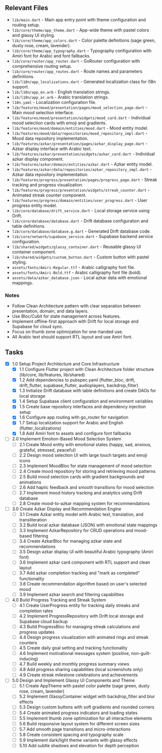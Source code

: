 ## Relevant Files

- `lib/main.dart` - Main app entry point with theme configuration and routing setup.
- `lib/core/theme/app_theme.dart` - App-wide theme with pastel colors and glassy UI styling.
- `lib/core/theme/app_colors.dart` - Color palette definitions (sage green, dusty rose, cream, lavender).
- `lib/core/theme/app_typography.dart` - Typography configuration with Amiri font for Arabic and font fallbacks.
- `lib/core/router/app_router.dart` - GoRouter configuration with comprehensive routing setup.
- `lib/core/router/app_routes.dart` - Route names and parameters definitions.
- `lib/l10n/app_localizations.dart` - Generated localization class for i18n support.
- `lib/l10n/app_en.arb` - English translation strings.
- `lib/l10n/app_ar.arb` - Arabic translation strings.
- `l10n.yaml` - Localization configuration file.
- `lib/features/mood/presentation/pages/mood_selection_page.dart` - Main mood selection interface.
- `lib/features/mood/presentation/widgets/mood_card.dart` - Individual mood selection cards with emoji and gradients.
- `lib/features/mood/domain/entities/mood.dart` - Mood entity model.
- `lib/features/mood/data/repositories/mood_repository_impl.dart` - Mood data repository implementation.
- `lib/features/azkar/presentation/pages/azkar_display_page.dart` - Azkar display interface with Arabic text.
- `lib/features/azkar/presentation/widgets/azkar_card.dart` - Individual azkar display component.
- `lib/features/azkar/domain/entities/azkar.dart` - Azkar entity model.
- `lib/features/azkar/data/repositories/azkar_repository_impl.dart` - Azkar data repository implementation.
- `lib/features/progress/presentation/pages/progress_page.dart` - Streak tracking and progress visualization.
- `lib/features/progress/presentation/widgets/streak_counter.dart` - Animated streak counter component.
- `lib/features/progress/domain/entities/user_progress.dart` - User progress entity model.
- `lib/core/database/drift_service.dart` - Local storage service using Drift.
- `lib/core/database/database.dart` - Drift database configuration and table definitions.
- `lib/core/database/database.g.dart` - Generated Drift database code.
- `lib/core/network/supabase_service.dart` - Supabase backend service configuration.
- `lib/shared/widgets/glassy_container.dart` - Reusable glassy UI container component.
- `lib/shared/widgets/custom_button.dart` - Custom button with pastel styling.
- `assets/fonts/Amiri-Regular.ttf` - Arabic calligraphy font file.
- `assets/fonts/Amiri-Bold.ttf` - Arabic calligraphy font file (bold).
- `assets/data/azkar_database.json` - Local azkar data with emotional mappings.

### Notes

- Follow Clean Architecture pattern with clear separation between presentation, domain, and data layers.
- Use Bloc/Cubit for state management across features.
- Implement offline-first approach with Drift for local storage and Supabase for cloud sync.
- Focus on thumb zone optimization for one-handed use.
- All Arabic text should support RTL layout and use Amiri font.

## Tasks

- [x] 1.0 Setup Project Architecture and Core Infrastructure
  - [x] 1.1 Configure Flutter project with Clean Architecture folder structure (lib/core, lib/features, lib/shared)
  - [x] 1.2 Add dependencies to pubspec.yaml (flutter_bloc, drift, drift_flutter, supabase_flutter, audioplayers, backdrop_filter)
  - [x] 1.3 Initialize Drift database with table definitions and create DAOs for local storage
  - [x] 1.4 Setup Supabase client configuration and environment variables
  - [x] 1.5 Create base repository interfaces and dependency injection setup
  - [x] 1.6 Configure app routing with go_router for navigation
  - [x] 1.7 Setup localization support for Arabic and English (flutter_localizations)
  - [x] 1.8 Add Amiri font to assets and configure font fallbacks

- [ ] 2.0 Implement Emotion-Based Mood Selection System
  - [ ] 2.1 Create Mood entity with emotional states (happy, sad, anxious, grateful, stressed, peaceful)
  - [ ] 2.2 Design mood selection UI with large touch targets and emoji icons
  - [ ] 2.3 Implement MoodBloc for state management of mood selection
  - [ ] 2.4 Create mood repository for storing and retrieving mood patterns
  - [ ] 2.5 Build mood selection cards with gradient backgrounds and animations
  - [ ] 2.6 Add haptic feedback and smooth transitions for mood selection
  - [ ] 2.7 Implement mood history tracking and analytics using Drift database
  - [ ] 2.8 Create mood-to-azkar mapping system for recommendations

- [ ] 3.0 Create Azkar Display and Recommendation Engine
  - [ ] 3.1 Create Azkar entity model with Arabic text, translation, and transliteration
  - [ ] 3.2 Build local azkar database (JSON) with emotional state mappings
  - [ ] 3.3 Implement AzkarRepository for CRUD operations and mood-based filtering
  - [ ] 3.4 Create AzkarBloc for managing azkar state and recommendations
  - [ ] 3.5 Design azkar display UI with beautiful Arabic typography (Amiri font)
  - [ ] 3.6 Implement azkar card component with RTL support and clean layout
  - [ ] 3.7 Add azkar completion tracking and "mark as completed" functionality
  - [ ] 3.8 Create recommendation algorithm based on user's selected mood
  - [ ] 3.9 Implement azkar search and filtering capabilities

- [ ] 4.0 Build Progress Tracking and Streak System
  - [ ] 4.1 Create UserProgress entity for tracking daily streaks and completion rates
  - [ ] 4.2 Implement ProgressRepository with Drift local storage and Supabase cloud backup
  - [ ] 4.3 Build ProgressBloc for managing streak calculations and progress updates
  - [ ] 4.4 Design progress visualization with animated rings and streak counters
  - [ ] 4.5 Create daily goal setting and tracking functionality
  - [ ] 4.6 Implement motivational messages system (positive, non-guilt-inducing)
  - [ ] 4.7 Build weekly and monthly progress summary views
  - [ ] 4.8 Add progress sharing capabilities (local screenshots only)
  - [ ] 4.9 Create streak milestone celebrations and achievements

- [ ] 5.0 Design and Implement Glassy UI Components and Theme
  - [ ] 5.1 Create AppTheme with pastel color palette (sage green, dusty rose, cream, lavender)
  - [ ] 5.2 Implement GlassyContainer widget with backdrop_filter and blur effects
  - [ ] 5.3 Design custom buttons with soft gradients and rounded corners
  - [ ] 5.4 Create animated progress indicators and loading states
  - [ ] 5.5 Implement thumb zone optimization for all interactive elements
  - [ ] 5.6 Build responsive layout system for different screen sizes
  - [ ] 5.7 Add smooth page transitions and micro-interactions
  - [ ] 5.8 Create consistent spacing and typography scale
  - [ ] 5.9 Implement dark/light theme variants with glassy effects
  - [ ] 5.10 Add subtle shadows and elevation for depth perception
